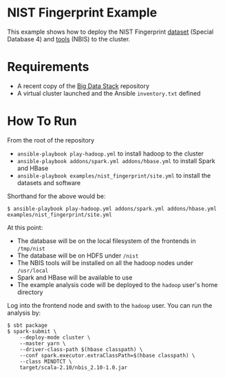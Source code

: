# NIST Fingerprint Example

This example shows how to deploy the NIST Fingerprint [dataset] (Special Database 4) and [tools] (NBIS) to the cluster.


[dataset]: http://www.nist.gov/srd/nistsd4.cfm
[tools]: http://www.nist.gov/itl/iad/ig/nigos.cfm


# Requirements

- A recent copy of the [Big Data Stack] repository
- A virtual cluster launched and the Ansible `inventory.txt` defined

[Big Data Stack]: https://github.com/futuresystems/big-data-stack

# How To Run

From the root of the repository 

- `ansible-playbook play-hadoop.yml` to install hadoop to the cluster
- `ansible-playbook addons/spark.yml addons/hbase.yml` to install Spark and HBase
- `ansible-playbook examples/nist_fingerprint/site.yml` to install the datasets and software

Shorthand for the above would be:

```
$ ansible-playbook play-hadoop.yml addons/spark.yml addons/hbase.yml examples/nist_fingerprint/site.yml
```

At this point:

- The database will be on the local filesystem of the frontends in `/tmp/nist`
- The database will be on HDFS under `/nist`
- The NBIS tools will be installed on all the hadoop nodes under `/usr/local`
- Spark and HBase will be available to use
- The example analysis code will be deployed to the `hadoop` user's home directory

Log into the frontend node and swith to the `hadoop` user.
You can run the analysis by:

```
$ sbt package
$ spark-submit \
    --deploy-mode cluster \
    --master yarn \
    --driver-class-path $(hbase classpath) \
    --conf spark.executor.extraClassPath=$(hbase classpath) \
    --class MINDTCT \
    target/scala-2.10/nbis_2.10-1.0.jar
```
